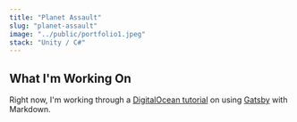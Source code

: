```yaml
---
title: "Planet Assault"
slug: "planet-assault"
image: "../public/portfolio1.jpeg"
stack: "Unity / C#" 
---
```


## What I'm Working On

Right now, I'm working through a [DigitalOcean tutorial](https://www.digitalocean.com/community/tutorials) on using [Gatsby](https://www.gatsbyjs.com/) with Markdown.